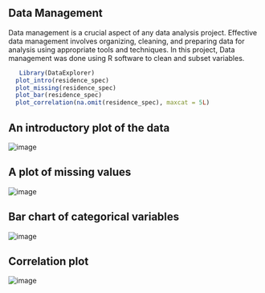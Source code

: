 ## Data Management
Data management is a crucial aspect of any data analysis project. Effective data management involves organizing, cleaning, and preparing data for analysis using appropriate tools and techniques. 
In this project, Data management was done using R software to clean and subset variables.
```R
   Library(DataExplorer)
  plot_intro(residence_spec)
  plot_missing(residence_spec)
  plot_bar(residence_spec)
  plot_correlation(na.omit(residence_spec), maxcat = 5L)
````
## An introductory plot of the data
![image](https://github.com/Chebet254/NUHDSS-Residence-VA-ETL-to-OMOP/assets/93149259/b1c938ef-6f8c-4ddb-98ea-6b8f6a813c99)

## A plot of missing values 
![image](https://github.com/Chebet254/NUHDSS-Residence-VA-ETL-to-OMOP/assets/93149259/d690df6c-a73b-4609-a12d-cf0cd0a8e043)

## Bar chart of categorical variables 
![image](https://github.com/Chebet254/NUHDSS-Residence-VA-ETL-to-OMOP/assets/93149259/df200630-1c4a-4a34-8897-cf30d049ff15)

## Correlation plot
![image](https://github.com/Chebet254/NUHDSS-Residence-VA-ETL-to-OMOP/assets/93149259/f8b6f1c1-481e-4a69-9f79-964ace19f4b1)
